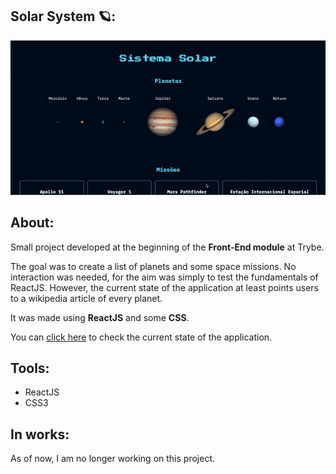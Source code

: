 ## Solar System 🪐:

<div align="center"><img src="./preview.gif"></div>

## About:
<p>Small project developed at the beginning of the <b>Front-End module</b> at Trybe.</p>
<p>The goal was to create a list of planets and some space missions. No interaction was needed, for the aim was simply to test the fundamentals of ReactJS. However, the current state of the application at least points users to a wikipedia article of every planet.</p>
<p>It was made using <b>ReactJS</b> and some <b>CSS</b>.</p>
<p>You can <a href="https://luacomacento.github.io/solar-system/" target="_blank">click here</a> to check the current state of the application.</p>

## Tools:
<ul>
  <li>ReactJS</li>
  <li>CSS3</li>
</ul>

## In works:
As of now, I am no longer working on this project.
